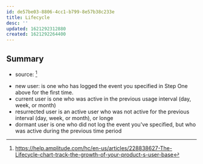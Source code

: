```yaml
---
id: de57be03-8806-4cc1-b799-8e57b38c233e
title: Lifecycle
desc: ''
updated: 1621292312880
created: 1621292264400
---
```


## Summary
- source: [^1]
<!-- -->

[^1]: https://help.amplitude.com/hc/en-us/articles/228838627-The-Lifecycle-chart-track-the-growth-of-your-product-s-user-base


- new user: is one who has logged the event you specified in Step One above for the first time. 
- current user is one who was active in the previous usage interval (day, week, or month)
- resurrected user is an active user who was not active for the previous interval (day, week, or month), or longe
- dormant user is one who did not log the event you've specified, but who was active during the previous time period